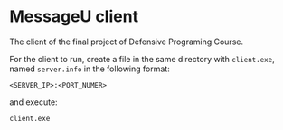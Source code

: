 # MessageU client
The client of the final project of Defensive Programing Course.

For the client to run, create a file in the same directory with `client.exe`, named `server.info` in the following format:
```
<SERVER_IP>:<PORT_NUMER>
```
and execute:
```bash
client.exe
```